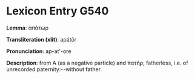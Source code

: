 # Lexicon Entry G540

**Lemma**: ἀπάτωρ

**Transliteration (xlit)**: apátōr

**Pronunciation**: ap-at'-ore

**Description**:
from Α (as a negative particle) and πατήρ; fatherless, i.e. of unrecorded paternity:--without father.
